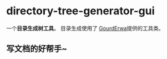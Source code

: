 # directory-tree-generator-gui
一个**目录生成树工具**。
目录生成使用了
[GourdErwa](https://github.com/GourdErwa/MyNote)提供的工具类。

## 写文档的好帮手~

